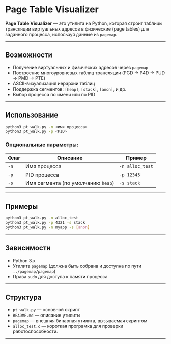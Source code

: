 
# Page Table Visualizer

**Page Table Visualizer** — это утилита на Python, которая строит таблицы трансляции виртуальных адресов в физические (page tables) для заданного процесса, используя данные из `pagemap`.

---

## Возможности

- Получение виртуальных и физических адресов через `pagemap`
- Построение многоуровневых таблиц трансляции (PGD → P4D → PUD → PMD → PTE)
- ASCII-визуализация иерархии таблиц
- Поддержка сегментов: `[heap]`, `[stack]`, `[anon]`, и др.
- Выбор процесса по имени или по PID

---

## Использование

```bash
python3 pt_walk.py -n <имя_процесса>
python3 pt_walk.py -p <PID>
```

### Опциональные параметры:

| Флаг        | Описание                          | Пример                  |
|-------------|-----------------------------------|-------------------------|
| `-n`        | Имя процесса                      | `-n alloc_test`         |
| `-p`        | PID процесса                      | `-p 12345`              |
| `-s`        | Имя сегмента (по умолчанию `heap`)| `-s stack`              |

---

## Примеры

```bash
python3 pt_walk.py -n alloc_test
python3 pt_walk.py -p 4321 -s stack
python3 pt_walk.py -n myapp -s [anon]
```

---

## Зависимости

- Python 3.x
- Утилита `pagemap` (должна быть собрана и доступна по пути `../pagemap/pagemap`)
- Права `sudo` для доступа к памяти процесса

---

## Структура

- `pt_walk.py` — основной скрипт
- `README.md` — описание утилиты
- `pagemap` — внешняя бинарная утилита, вызываемая скриптом
- `alloc_test.c` — короткая програмка для проверки работоспособности.

---

